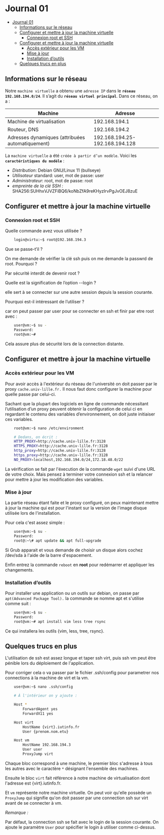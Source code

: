 # Journal 01

- [Journal 01](#journal-01)
  - [Informations sur le réseau](#informations-sur-le-réseau)
  - [Configurer et mettre à jour la machine virtuelle](#configurer-et-mettre-à-jour-la-machine-virtuelle)
    - [Connexion root et SSH](#connexion-root-et-ssh)
  - [Configurer et mettre à jour la machine virtuelle](#configurer-et-mettre-à-jour-la-machine-virtuelle-1)
    - [Accès extérieur pour les VM](#accès-extérieur-pour-les-vm)
    - [Mise à jour](#mise-à-jour)
    - [Installation d’outils](#installation-doutils)
  - [Quelques trucs en plus](#quelques-trucs-en-plus)

## Informations sur le réseau

Notre `machine virtuelle` a obtenu une `adresse IP` dans le **`réseau 192.168.194.0/24`**. Il s’agit du **`réseau virtuel principal`**. Dans ce réseau, on a :

| Machine | Adresse |
|---------|---------|
Machine de virtualisation | 192.168.194.1
Routeur, DNS | 192.168.194.2
Adresses dynamiques (attribuées automatiquement) | 192.168.194.25-192.168.194.128

La `machine virtuelle` a été `créée à partir d’un modèle`. Voici les **`caractéristiques du modèle`** :

- *Distribution*: Debian GNU/Linux 11 (bullseye)
- *Utilisateur* standard: user, mot de passe: user
- *Administrateur*: root, mot de passe: root
- *empreinte de la clé SSH :* SHA256:SUHhxVJVZFiBQ6/koNbZfA9reKHyzIrvPgJvOEJ8zuE

## Configurer et mettre à jour la machine virtuelle

### Connexion root et SSH

Quelle commande avez vous utilisée ?

```bash
    login@virtu:~$ root@192.168.194.3
```

Que se passe-t’il ?

On me demande de vérifier la clé ssh puis on me demande la passwrd de root. Pourquoi ?

Par sécurité interdit de devenir root ?

Quelle est la signification de l’option --login ?

elle sert à se connecter sur une autre session depuis la session courante.

Pourquoi est-il intéressant de l’utiliser ?

car on peut passer par user pour se connecter en ssh et finir par etre root avec :

```bash
    user@vm:~$ su -
    Password:
    root@vm:~#
```

Cela assure plus de sécurité lors de la connection distante.

## Configurer et mettre à jour la machine virtuelle

### Accès extérieur pour les VM

Pour avoir accès à l'extérieur du réseau de l'université on doit passer par le proxy `cache.univ-lille.fr.`
    Il nous faut donc configurer la machine pour quelle passe par celui-ci.

Sachant que la plupart des logiciels en ligne de commande nécessitant l’utilisation d’un proxy peuvent obtenir la configuration de celui ci en regardant le contenu des variables d’environnement, on doit juste initiaiser ces variables.

```bash
    root@vm:~$ nano /etc/environment

    # Dedans, on écrit :
    HTTP_PROXY=http://cache.univ-lille.fr:3128
    HTTPS_PROXY=http://cache.univ-lille.fr:3128
    http_proxy=http://cache.univ-lille.fr:3128
    https_proxy=http://cache.univ-lille.fr:3128
    NO_PROXY=localhost,192.168.194.0/24,172.18.48.0/22

```

La vérification se fait par l'éxecution de la commande `wget` suivi d'une URL de votre choix. Mais pensez à terminer votre connexion ssh et la relancer pour mettre à jour les modification des variables.

### Mise à jour

La partie réseau étant faite et le proxy configuré, on peux maintenant mettre à jour la machine qui est pour l'instant sur la version de l'image disque utilisée lors de l'installation.

Pour cela c'est assez simple :

```bash
    user@vm:~$ su -
    Password:
    root@:~\# apt update && apt full-upgrade
```

Si Grub apparait et vous demande de choisir un disque alors cochez /dev/sda à l'aide de la barre d'espacement.

Enfin entrez la commande `reboot` en **root** pour redémarrer et appliquer les changements.

### Installation d’outils

Pour installer une application ou un outils sur debian, on passe par `apt(Advanced Package Tool).` la commande se nomme apt et s'utilise comme suit :

```bash
    user@vm:~$ su -
    Password:
    root@vm:~# apt install vim less tree rsync
```

Ce qui installera les outils {vim, less, tree, rsync}.

## Quelques trucs en plus

L'utilisation de ssh est assez longue et taper ssh virt, puis ssh vm peut être pénible lors du déploiement de l'application.

Pour corriger cela o va passer par le fichier .ssh/config pour parametrer nos connections à la machine de virt et la vm.

```bash
    user@vm:~$ nano .ssh/config

    # À l'intérieur on y ajoute :

    Host *
        ForwardAgent yes
        ForwardX11 yes

    Host virt
        HostName {virt}.iutinfo.fr
        User {prenom.nom.etu}

    Host vm
        HostName 192.168.194.3
        User user
        ProxyJump virt

```

Chaque bloc correspond à une machine, le premier bloc s'adresse à tous les autres avec le caractère `*` désignant l'ensemble des machines.

Ensuite le bloc `virt` fait référence à notre machine de virtualisation dont l'adresse est {virt}.iutinfo.fr.

Et `vm` représente notre machine virtuelle. On peut voir qu'elle possède un `ProxyJump` qui signifie qu'on doit passer par une connection ssh sur virt avant de se connecter à vm.

_*Remarque :*_

Par défaut, la connection ssh se fait avec le login de la session courante. On ajoute le paramètre `User` pour spécifier le login à utiliser comme ci-dessus.
